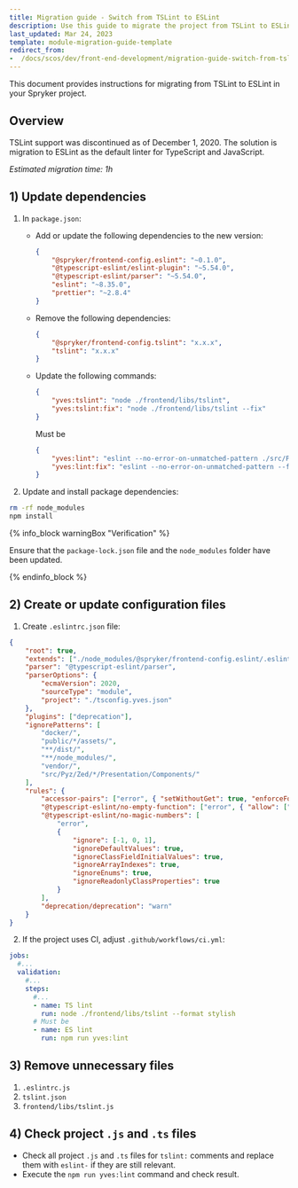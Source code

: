 ```yaml
---
title: Migration guide - Switch from TSLint to ESLint
description: Use this guide to migrate the project from TSLint to ESLint.
last_updated: Mar 24, 2023
template: module-migration-guide-template
redirect_from:
-  /docs/scos/dev/front-end-development/migration-guide-switch-from-tslint-to-eslint.
---
```


This document provides instructions for migrating from TSLint to ESLint in your Spryker project.

## Overview

TSLint support was discontinued as of December 1, 2020. The solution is migration to ESLint as the default linter for TypeScript and JavaScript.

*Estimated migration time: 1h*

## 1) Update dependencies

1. In `package.json`: 
    - Add or update the following dependencies to the new version:

      ```json
      {
          "@spryker/frontend-config.eslint": "~0.1.0",
          "@typescript-eslint/eslint-plugin": "~5.54.0",
          "@typescript-eslint/parser": "~5.54.0",
          "eslint": "~8.35.0",
          "prettier": "~2.8.4"
      }
      ```

    - Remove the following dependencies:

        ```json
        {
            "@spryker/frontend-config.tslint": "x.x.x",
            "tslint": "x.x.x"
        }
        ```
     
    - Update the following commands:

        ```json
        {
            "yves:tslint": "node ./frontend/libs/tslint",
            "yves:tslint:fix": "node ./frontend/libs/tslint --fix"
        }
        ```
      
        Must be

        ```json
        {
            "yves:lint": "eslint --no-error-on-unmatched-pattern ./src/Pyz/Yves/**/Theme/**/*.{js,ts}",
            "yves:lint:fix": "eslint --no-error-on-unmatched-pattern --fix ./src/Pyz/Yves/**/Theme/**/*.{js,ts}"
        }
        ```

2. Update and install package dependencies:

```bash
rm -rf node_modules
npm install
```

{% info_block warningBox "Verification" %}

Ensure that the `package-lock.json` file and the `node_modules` folder have been updated.

{% endinfo_block %}

## 2) Create or update configuration files

1. Create `.eslintrc.json` file:

```json
{
    "root": true,
    "extends": ["./node_modules/@spryker/frontend-config.eslint/.eslintrc.js", "plugin:@typescript-eslint/recommended"],
    "parser": "@typescript-eslint/parser",
    "parserOptions": {
        "ecmaVersion": 2020,
        "sourceType": "module",
        "project": "./tsconfig.yves.json"
    },
    "plugins": ["deprecation"],
    "ignorePatterns": [
        "docker/",
        "public/*/assets/",
        "**/dist/",
        "**/node_modules/",
        "vendor/",
        "src/Pyz/Zed/*/Presentation/Components/"
    ],
    "rules": {
        "accessor-pairs": ["error", { "setWithoutGet": true, "enforceForClassMembers": false }],
        "@typescript-eslint/no-empty-function": ["error", { "allow": ["methods"] }],
        "@typescript-eslint/no-magic-numbers": [
            "error",
            {
                "ignore": [-1, 0, 1],
                "ignoreDefaultValues": true,
                "ignoreClassFieldInitialValues": true,
                "ignoreArrayIndexes": true,
                "ignoreEnums": true,
                "ignoreReadonlyClassProperties": true
            }
        ],
        "deprecation/deprecation": "warn"
    }
}
```

2. If the project uses CI, adjust `.github/workflows/ci.yml`:

```yaml
jobs:
  #...
  validation:
    #...
    steps:
      #...
      - name: TS lint
        run: node ./frontend/libs/tslint --format stylish
      # Must be
      - name: ES lint
        run: npm run yves:lint
```

## 3) Remove unnecessary files

1. `.eslintrc.js`
2. `tslint.json`
3. `frontend/libs/tslint.js`

## 4) Check project `.js` and `.ts` files

- Check all project `.js` and `.ts` files for `tslint:` comments and replace them with `eslint-` if they are still relevant.
- Execute the `npm run yves:lint` command and check result.
